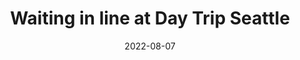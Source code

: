 ---
title: "Waiting in line at Day Trip Seattle"
date: 2022-08-07
picture: /assets/camera-roll/2022/08/2022-08-07-waiting-in-line-at-day-trip-seattle/20220807_235028032_iOS.jpg
thumbnail: /assets/camera-roll/2022/08/2022-08-07-waiting-in-line-at-day-trip-seattle/20220807_235028032_iOS-thumbnail.jpg
tags:
  - Day Trip Seattle 2022
  - Seattle Center
  - Space Needle
  - flag
  - music
  - bar
---